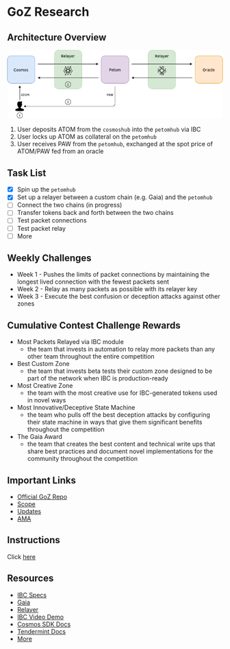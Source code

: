 # GoZ Research

## Architecture Overview
![petom-IBC](petom-IBC.png)
1. User deposits ATOM from the `cosmoshub` into the `petomhub` via IBC
2. User locks up ATOM as collateral on the `petomhub`
3. User receives PAW from the `petomhub`, exchanged at the spot price of ATOM/PAW fed from an oracle

## Task List
- [x] Spin up the `petomhub`
- [x] Set up a relayer between a custom chain (e.g. Gaia) and the `petomhub`
- [ ] Connect the two chains (in progress)
- [ ] Transfer tokens back and forth between the two chains
- [ ] Test packet connections
- [ ] Test packet relay
- [ ] More

## Weekly Challenges
- Week 1 - Pushes the limits of packet connections by maintaining the longest lived connection with the fewest packets sent
- Week 2 - Relay as many packets as possible with its relayer key
- Week 3 - Execute the best confusion or deception attacks against other zones

## Cumulative Contest Challenge Rewards
- Most Packets Relayed via IBC module
  - the team that invests in automation to relay more packets than any other team throughout the entire competition
- Best Custom Zone
  - the team that invests beta tests their custom zone designed to be part of the network when IBC is production-ready
- Most Creative Zone
  - the team with the most creative use for IBC-generated tokens used in novel ways
- Most Innovative/Deceptive State Machine
  - the team who pulls off the best deception attacks by configuring their state machine in ways that give them significant benefits throughout the competition
- The Gaia Award
  - the team that creates the best content and technical write ups that share best practices and document novel implementations for the community throughout the competition
  
## Important Links
- [Official GoZ Repo](https://github.com/cosmosdevs/GameOfZones)
- [Scope](https://goz.cosmosnetwork.dev/)
- [Updates](https://goz.cosmosnetwork.dev/blog-2/)
- [AMA](https://www.youtube.com/watch?v=_uEu1Yfd2sY)

## Instructions
Click [here](https://www.notion.so/jim380/GoZ-petomhub-c197bae889f64e189dfc1f7e6c93506e)

## Resources
- [IBC Specs](https://github.com/cosmos/ics)
- [Gaia](https://github.com/cosmos/gaia/tree/ibc-alpha)
- [Relayer](https://github.com/iqlusioninc/relayer)
- [IBC Video Demo](https://youtu.be/S6DKib4jINk)
- [Cosmos SDK Docs](https://docs.cosmos.network/)
- [Tendermint Docs](https://docs.tendermint.com/)
- [More](https://gist.github.com/lovincyrus/6d9e1f79102379e5cb935158fa0ba05a)
